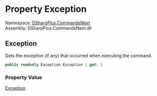 # Property Exception

Namespace: [DSharpPlus.CommandsNext](DSharpPlus.CommandsNext.md)  
Assembly: DSharpPlus.CommandsNext.dll

## <a id="DSharpPlus_CommandsNext_CommandResult_Exception"></a>Exception

Gets the exception (if any) that occurred when executing the command.

```csharp
public readonly Exception Exception { get; }
```

### Property Value

[Exception](https://learn.microsoft.com/dotnet/api/system.exception)

